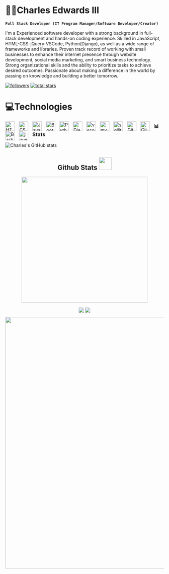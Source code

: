 # 👨‍💻Charles Edwards III

**`Full Stack Developer (IT Program Manager/Software Developer/Creator)`**

I'm a Experienced software developer with a strong background in full-stack development and hands-on coding experience. Skilled in JavaScript, HTML-CSS-jQuery-VSCode, Python(Django), as well as a wide range of frameworks and libraries. Proven track record of working with small businesses to enhance their internet presence through website development, social media marketing, and smart business technology. Strong organizational skills and the ability to prioritize tasks to achieve desired outcomes. Passionate about making a difference in the world by passing on knowledge and building a better tomorrow.

  <p align="left">
    <a href="https://github.com/xCE3?tab=followers">
       <img alt="followers" title="Follow me on Github" src="https://custom-icon-badges.demolab.com/github/followers/xCE3?color=236ad3&labelColor=1155ba&style=for-the-badge&logo=person-add&label=Follow&logoColor=white"/></a>
    <a href="https://github.com/xCE3?tab=repositories&sort=stargazers">
       <img alt="total stars" title="Total stars on Github" src="https://custom-icon-badges.demolab.com/github/stars/xCE3?logo=star&style=for-the-badge&logoColor=55960c&labelColor=488207"/></a>
            
# 💻Technologies
  
<img align="left" alt="HTML" width="30px" style="padding-right:10px;" src="https://cdn.jsdelivr.net/gh/devicons/devicon/icons/html5/html5-plain.svg" />
<img align="left" alt="CSS" width="30px" style="padding-right:10px;" src="https://cdn.jsdelivr.net/gh/devicons/devicon/icons/css3/css3-plain.svg" />
<img align="left" alt="JavaScript" width="30px" style="padding-right:10px;" src="https://cdn.jsdelivr.net/gh/devicons/devicon/icons/javascript/javascript-plain.svg" />
<img align="left" alt="Bootstrap" width="30px" style="padding-right:10px;" src="https://cdn.jsdelivr.net/gh/devicons/devicon/icons/bootstrap/bootstrap-plain.svg" />
<img align="left" alt="Python" width="30px" style="padding-right:10px;" src="https://cdn.jsdelivr.net/gh/devicons/devicon/icons/python/python-plain.svg" />
<img align="left" alt="Django" width="30px" style="padding-right:10px;" src="https://cdn.jsdelivr.net/gh/devicons/devicon/icons/django/django-plain.svg" /> 
<img align="left" alt="vscode" width="30px" style="padding-right:10px;" src="https://cdn.jsdelivr.net/gh/devicons/devicon/icons/vscode/vscode-original.svg" />
<img align="left" alt="mysql" width="30px" style="padding-right:10px;" src="https://cdn.jsdelivr.net/gh/devicons/devicon/icons/mysql/mysql-plain.svg" />
<img align="left" alt="sqllite" width="30px" style="padding-right:10px;" src="https://cdn.jsdelivr.net/gh/devicons/devicon/icons/sqlite/sqlite-original.svg" />
<img align="left" alt="GitHub" width="30px" style="padding-right:10px;" src="https://cdn.jsdelivr.net/gh/devicons/devicon/icons/github/github-original.svg" />
<img align="left" alt="Git" width="30px" style="padding-right:10px;" src="https://cdn.jsdelivr.net/gh/devicons/devicon/icons/git/git-plain.svg" />
<img align="left" alt="Bash" width="30px" style="padding-right:10px;" src="https://cdn.jsdelivr.net/gh/devicons/devicon/icons/bash/bash-original.svg" />
<img align="left" alt="jquery" width="30px" style="padding-right:10px;" src="https://cdn.jsdelivr.net/gh/devicons/devicon/icons/jquery/jquery-plain.svg" />
  
### 📊 Stats
  
![Charles's GitHub stats](https://github-readme-stats.vercel.app/api?username=xce3&show_icons=true&theme=tokyonight)
  
  <h2 align="center">
    Github Stats <img src="https://discords.com/_next/image?url=https%3A%2F%2Fcdn.discordapp.com%2Femojis%2F585449831791591424.png%3Fv%3D1&w=64&q=75" width="40"/>
  </h2>
  <p align="center">
    <img src="https://github-readme-streak-stats.herokuapp.com/?user=dianka759&show_icons=true&locale=en&layout=compact&theme=tokyonight&line_height=0" width="400"/>
  </p>   
  <p align="center">
   <img align="center" src="https://github-readme-stats.vercel.app/api?username=xce3&show_icons=true&theme=tokyonight&line_height=27"/>
   <img align="center" src="https://github-readme-stats.vercel.app/api/top-langs/?username=xce3&theme=tokyonight&hide=html,css"/>
  </p>
  <p align="center">
   <img src="https://activity-graph.herokuapp.com/graph?username=xce3&theme=tokyonight" width="800"/>
  </p>

<!-- ![GitHub Streak](https://streak-stats.demolab.com?user=ForrestKnight&theme=gruvbox&border_radius=4.5) -->
  
<!--### Hi there 👋

<!--
**xCE3/xCE3** is a ✨ _special_ ✨ repository because its `README.md` (this file) appears on your GitHub profile.

Here are some ideas to get you started:

- 🔭 I’m currently working on ...
- 🌱 I’m currently learning ...
- 👯 I’m looking to collaborate on ...
- 🤔 I’m looking for help with ...
- 💬 Ask me about ...
- 📫 How to reach me: ...
- 😄 Pronouns: ...
- ⚡ Fun fact: ...
-->
